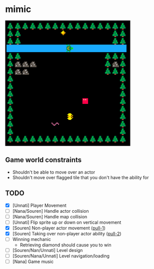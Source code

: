 # mimic

![demo](images/demo.gif)

## Game world constraints

- Shouldn't be able to move over an actor
- Shouldn't move over flagged tile that you don't have the ability for

## TODO

- [x] [Unnati] Player Movement
- [ ] [Nana/Souren] Handle actor collision
- [ ] [Nana/Souren] Handle map collision
- [ ] [Unnati] Flip sprite up or down on vertical movement
- [x] [Souren] Non-player actor movement ([pull-1](https://github.com/SourenP/mimic/pull/1))
- [x] [Souren] Taking over non-player actor ability ([pull-2](https://github.com/SourenP/mimic/pull/2))
- [ ] Winning mechanic
  - Retrieving diamond should cause you to win
- [ ] [Souren/Nan/Unnati] Level design
- [ ] [Souren/Nana/Unnati] Level navigation/loading
- [ ] [Nana] Game music
